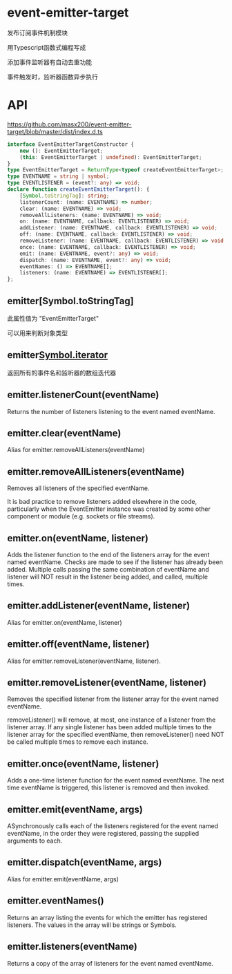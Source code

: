 # event-emitter-target

发布订阅事件机制模块

用Typescript函数式编程写成


添加事件监听器有自动去重功能

事件触发时，监听器函数异步执行
 
# API

https://github.com/masx200/event-emitter-target/blob/master/dist/index.d.ts

```ts
interface EventEmitterTargetConstructor {
    new (): EventEmitterTarget;
    (this: EventEmitterTarget | undefined): EventEmitterTarget;
}
type EventEmitterTarget = ReturnType<typeof createEventEmitterTarget>;
type EVENTNAME = string | symbol;
type EVENTLISTENER = (event?: any) => void;
declare function createEventEmitterTarget(): {
    [Symbol.toStringTag]: string;
    listenerCount: (name: EVENTNAME) => number;
    clear: (name: EVENTNAME) => void;
    removeAllListeners: (name: EVENTNAME) => void;
    on: (name: EVENTNAME, callback: EVENTLISTENER) => void;
    addListener: (name: EVENTNAME, callback: EVENTLISTENER) => void;
    off: (name: EVENTNAME, callback: EVENTLISTENER) => void;
    removeListener: (name: EVENTNAME, callback: EVENTLISTENER) => void;
    once: (name: EVENTNAME, callback: EVENTLISTENER) => void;
    emit: (name: EVENTNAME, event?: any) => void;
    dispatch: (name: EVENTNAME, event?: any) => void;
    eventNames: () => EVENTNAME[];
    listeners: (name: EVENTNAME) => EVENTLISTENER[];
};


```
## emitter[Symbol.toStringTag]

此属性值为 "EventEmitterTarget"

可以用来判断对象类型


## emitter[Symbol.iterator]()

返回所有的事件名和监听器的数组迭代器

## emitter.listenerCount(eventName)


Returns the number of listeners listening to the event named eventName.

## emitter.clear(eventName)

Alias for emitter.removeAllListeners(eventName)

## emitter.removeAllListeners(eventName)

Removes all listeners of the specified eventName.

It is bad practice to remove listeners added elsewhere in the code, particularly when the EventEmitter instance was created by some other component or module (e.g. sockets or file streams).



## emitter.on(eventName, listener)

Adds the listener function to the end of the listeners array for the event named eventName.  Checks are made to see if the listener has already been added. Multiple calls passing the same combination of eventName and listener will NOT result in the listener being added, and called, multiple times.

## emitter.addListener(eventName, listener)

Alias for emitter.on(eventName, listener)

## emitter.off(eventName, listener)

Alias for emitter.removeListener(eventName, listener).



## emitter.removeListener(eventName, listener)

Removes the specified listener from the listener array for the event named eventName.

removeListener() will remove, at most, one instance of a listener from the listener array. If any single listener has been added multiple times to the listener array for the specified eventName, then removeListener() need NOT be called multiple times to remove each instance.

## emitter.once(eventName, listener)

Adds a one-time listener function for the event named eventName. The next time eventName is triggered, this listener is removed and then invoked.

## emitter.emit(eventName, args)

ASynchronously calls each of the listeners registered for the event named eventName, in the order they were registered, passing the supplied arguments to each.

## emitter.dispatch(eventName, args)

Alias for emitter.emit(eventName, args)


## emitter.eventNames()

Returns an array listing the events for which the emitter has registered listeners. The values in the array will be strings or Symbols.



## emitter.listeners(eventName)

Returns a copy of the array of listeners for the event named eventName.
